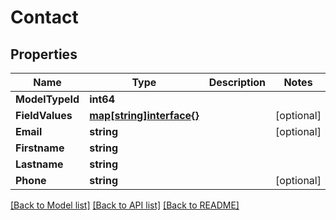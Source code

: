 # Contact

## Properties

Name | Type | Description | Notes
------------ | ------------- | ------------- | -------------
**ModelTypeId** | **int64** |  | 
**FieldValues** | [**map[string]interface{}**](.md) |  | [optional] 
**Email** | **string** |  | [optional] 
**Firstname** | **string** |  | 
**Lastname** | **string** |  | 
**Phone** | **string** |  | [optional] 

[[Back to Model list]](../README.md#documentation-for-models) [[Back to API list]](../README.md#documentation-for-api-endpoints) [[Back to README]](../README.md)


